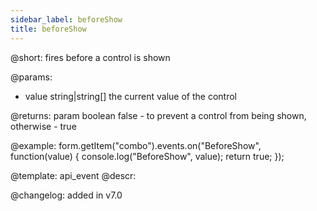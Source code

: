 ```yaml
---
sidebar_label: beforeShow
title: beforeShow
---          
```


@short: fires before a control is shown
 

@params:
- value     string|string[]     the current value of the control

@returns:
param   boolean     false - to prevent a control from being shown, otherwise - true


@example:
form.getItem("combo").events.on("BeforeShow", function(value) {
    console.log("BeforeShow", value);
    return true;
});


@template: api_event
@descr:

@changelog: added in v7.0
